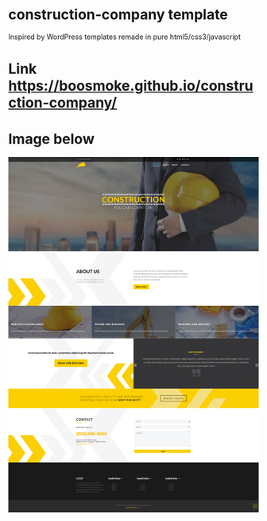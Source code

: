 # construction-company template

Inspired by WordPress templates remade in pure html5/css3/javascript

# Link https://boosmoke.github.io/construction-company/

# Image below
![construction company](https://raw.githubusercontent.com/boosmoke/construction-company/master/screencapture.png?token=AbN86ak2t7Yvq1d1oqxh5gEz35rgmNmxks5aJVQuwA%3D%3D)
